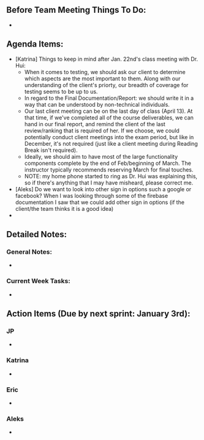 ## Before Team Meeting Things To Do:
- 

## Agenda Items:
- [Katrina] Things to keep in mind after Jan. 22nd's class meeting with Dr. Hui:
  - When it comes to testing, we should ask our client to determine which aspects are the most important to them. Along with our understanding of the client's priorty, our breadth of coverage for testing seems to be up to us. 
  - In regard to the Final Documentation/Report: we should write it in a way that can be understood by non-technical individuals. 
  - Our last client meeting can be on the last day of class (April 13). At that time, if we've completed all of the course deliverables, we can hand in our final report, and remind the client of the last review/ranking that is required of her. If we choose, we could potentially conduct client meetings into the exam period, but like in December, it's not required (just like a client meeting during Reading Break isn't required).
  - Ideally, we should aim to have most of the large functionality components complete by the end of Feb/beginning of March. The instructor typically recommends reserving March for final touches.
  - NOTE: my home phone started to ring as Dr. Hui was explaining this, so if there's anything that I may have misheard, please correct me.
- [Aleks] Do we want to look into other sign in options such a google or facebook? When I was looking through some of the firebase documentation I saw that we could add other sign in options (if the client/the team thinks it is a good idea)
- 

## Detailed Notes:
### General Notes:
- 

### Current Week Tasks:
- 

## Action Items (Due by next sprint: January 3rd):
### JP
- 

### Katrina
- 

### Eric
-

### Aleks
- 
